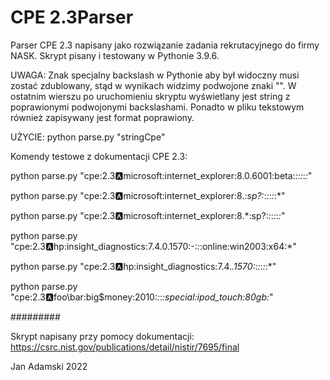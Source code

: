 # CPE 2.3Parser

Parser CPE 2.3 napisany jako rozwiązanie zadania rekrutacyjnego do firmy NASK. Skrypt pisany i testowany w Pythonie 3.9.6.


UWAGA: Znak specjalny backslash w Pythonie aby był widoczny musi zostać zdublowany, stąd w wynikach widzimy podwojone znaki "\".
W ostatnim wierszu po uruchomieniu skryptu wyświetlany jest string z poprawionymi podwojonymi backslashami. Ponadto w pliku tekstowym również zapisywany jest format poprawiony.

UŻYCIE: python parse.py "stringCpe"

Komendy testowe z dokumentacji CPE 2.3:

python parse.py "cpe:2.3:a:microsoft:internet_explorer:8.0.6001:beta:*:*:*:*:*:*"

python parse.py "cpe:2.3:a:microsoft:internet_explorer:8.*:sp?:*:*:*:*:*:*"

python parse.py "cpe:2.3:a:microsoft:internet_explorer:8.\*:sp?:*:*:*:*:*:*"

python parse.py "cpe:2.3:a:hp:insight_diagnostics:7.4.0.1570:-:*:*:online:win2003:x64:*"

python parse.py "cpe:2.3:a:hp:insight_diagnostics:7.4.*.1570:*:*:*:*:*:*"

python parse.py "cpe:2.3:a:foo\\bar:big\$money:2010:*:*:*:special:ipod_touch:80gb:*"


#########

Skrypt napisany przy pomocy dokumentacji: https://csrc.nist.gov/publications/detail/nistir/7695/final

Jan Adamski 2022